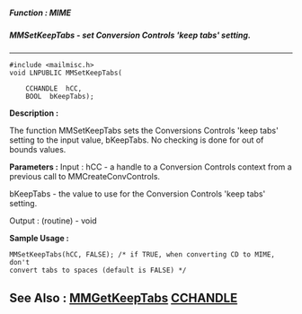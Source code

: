 ##### Function : MIME
##### MMSetKeepTabs - set Conversion Controls 'keep tabs' setting.
---
```
#include <mailmisc.h>
void LNPUBLIC MMSetKeepTabs(

	CCHANDLE  hCC,
	BOOL  bKeepTabs);
```
**Description :**

The function  MMSetKeepTabs sets the Conversions Controls 'keep tabs' setting 
to the input value, bKeepTabs.  No checking is done for out of bounds values.


**Parameters :**
Input :
hCC  -  a handle to a Conversion Controls context from a previous call to MMCreateConvControls.

bKeepTabs  -  the value to use for the Conversion Controls 'keep tabs' setting.

Output :
(routine)  -  void



**Sample Usage :**
```
MMSetKeepTabs(hCC, FALSE); /* if TRUE, when converting CD to MIME, don't 
convert tabs to spaces (default is FALSE) */
```
**See Also :**
[MMGetKeepTabs](/reference/Func/MMGetKeepTabs)
[CCHANDLE](/reference/Data/CCHANDLE)
---
